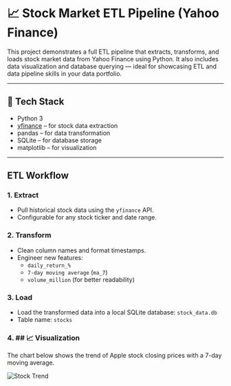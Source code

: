 # 📈 Stock Market ETL Pipeline (Yahoo Finance)

This project demonstrates a full ETL pipeline that extracts, transforms, and loads stock market data from Yahoo Finance using Python. It also includes data visualization and database querying — ideal for showcasing ETL and data pipeline skills in your data portfolio.

---

## 🔧 Tech Stack

- Python 3
- [yfinance](https://pypi.org/project/yfinance/) – for stock data extraction
- pandas – for data transformation
- SQLite – for database storage
- matplotlib – for visualization

---

##  ETL Workflow

### 1. **Extract**
- Pull historical stock data using the `yfinance` API.
- Configurable for any stock ticker and date range.

### 2. **Transform**
- Clean column names and format timestamps.
- Engineer new features:
  - `daily_return_%`
  - `7-day moving average` (`ma_7`)
  - `volume_million` (for better readability)

### 3. **Load**
- Load the transformed data into a local SQLite database: `stock_data.db`
- Table name: `stocks`

### 4. ## 📈 Visualization

The chart below shows the trend of Apple stock closing prices with a 7-day moving average.

![Stock Trend](images/stock_plot.png)
